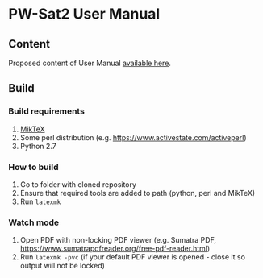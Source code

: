 # PW-Sat2 User Manual

## Content
Proposed content of User Manual [available here](https://team.pw-sat.pl/w/system/user-manual/).

## Build
### Build requirements
1. [MikTeX](https://miktex.org/download)
2. Some perl distribution (e.g. https://www.activestate.com/activeperl)
3. Python 2.7

### How to build
1. Go to folder with cloned repository
2. Ensure that required tools are added to path (python, perl and MikTeX)
3. Run `latexmk`

### Watch mode
1. Open PDF with non-locking PDF viewer (e.g. Sumatra PDF, https://www.sumatrapdfreader.org/free-pdf-reader.html)
2. Run `latexmk -pvc` (if your default PDF viewer is opened - close it so output will not be locked)
